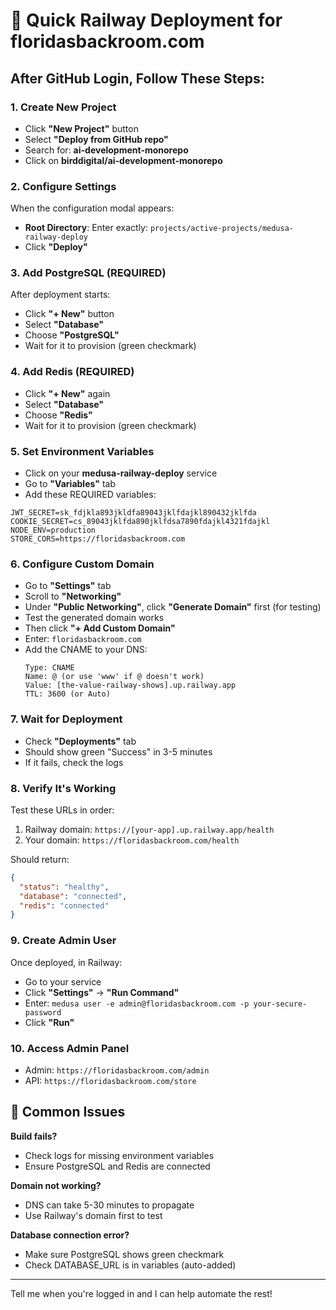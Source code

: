 # 🚀 Quick Railway Deployment for floridasbackroom.com

## After GitHub Login, Follow These Steps:

### 1. Create New Project
- Click **"New Project"** button
- Select **"Deploy from GitHub repo"**
- Search for: **ai-development-monorepo**
- Click on **birddigital/ai-development-monorepo**

### 2. Configure Settings
When the configuration modal appears:
- **Root Directory**: Enter exactly: `projects/active-projects/medusa-railway-deploy`
- Click **"Deploy"**

### 3. Add PostgreSQL (REQUIRED)
After deployment starts:
- Click **"+ New"** button
- Select **"Database"**
- Choose **"PostgreSQL"**
- Wait for it to provision (green checkmark)

### 4. Add Redis (REQUIRED)
- Click **"+ New"** again
- Select **"Database"**
- Choose **"Redis"**
- Wait for it to provision (green checkmark)

### 5. Set Environment Variables
- Click on your **medusa-railway-deploy** service
- Go to **"Variables"** tab
- Add these REQUIRED variables:

```
JWT_SECRET=sk_fdjkla893jkldfa89043jklfdajkl890432jklfda
COOKIE_SECRET=cs_89043jklfda890jklfdsa7890fdajkl4321fdajkl
NODE_ENV=production
STORE_CORS=https://floridasbackroom.com
```

### 6. Configure Custom Domain
- Go to **"Settings"** tab
- Scroll to **"Networking"**
- Under **"Public Networking"**, click **"Generate Domain"** first (for testing)
- Test the generated domain works
- Then click **"+ Add Custom Domain"**
- Enter: `floridasbackroom.com`
- Add the CNAME to your DNS:
  ```
  Type: CNAME
  Name: @ (or use 'www' if @ doesn't work)
  Value: [the-value-railway-shows].up.railway.app
  TTL: 3600 (or Auto)
  ```

### 7. Wait for Deployment
- Check **"Deployments"** tab
- Should show green "Success" in 3-5 minutes
- If it fails, check the logs

### 8. Verify It's Working
Test these URLs in order:
1. Railway domain: `https://[your-app].up.railway.app/health`
2. Your domain: `https://floridasbackroom.com/health`

Should return:
```json
{
  "status": "healthy",
  "database": "connected",
  "redis": "connected"
}
```

### 9. Create Admin User
Once deployed, in Railway:
- Go to your service
- Click **"Settings"** → **"Run Command"**
- Enter: `medusa user -e admin@floridasbackroom.com -p your-secure-password`
- Click **"Run"**

### 10. Access Admin Panel
- Admin: `https://floridasbackroom.com/admin`
- API: `https://floridasbackroom.com/store`

## 🚨 Common Issues

**Build fails?**
- Check logs for missing environment variables
- Ensure PostgreSQL and Redis are connected

**Domain not working?**
- DNS can take 5-30 minutes to propagate
- Use Railway's domain first to test

**Database connection error?**
- Make sure PostgreSQL shows green checkmark
- Check DATABASE_URL is in variables (auto-added)

---

Tell me when you're logged in and I can help automate the rest!